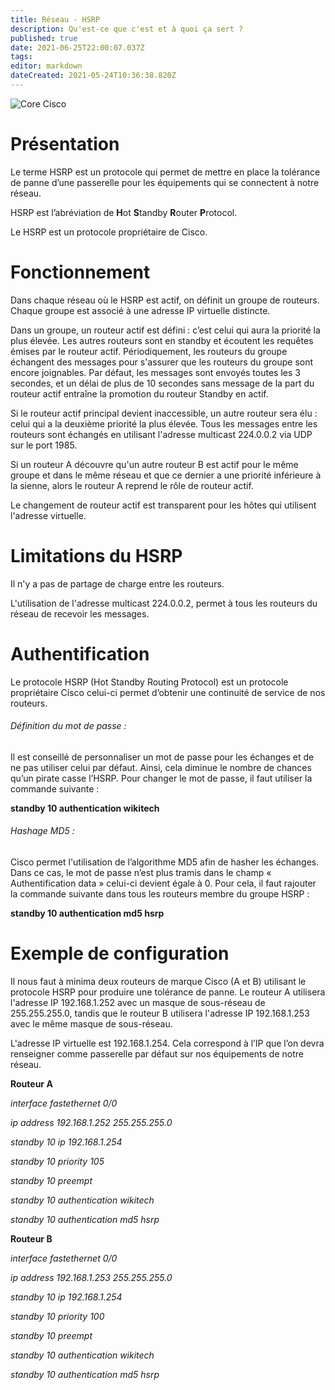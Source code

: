 ```yaml
---
title: Réseau - HSRP
description: Qu'est-ce que c'est et à quoi ça sert ?
published: true
date: 2021-06-25T22:00:07.037Z
tags: 
editor: markdown
dateCreated: 2021-05-24T10:36:38.820Z
---
```


![Core Cisco](https://formip.com/wp-content/uploads/2018/01/hsrp-fhrp-redondance-de-passerelle-par-defaut-3.png)

# Présentation

Le terme HSRP est un protocole qui permet de mettre en place la tolérance de panne d’une passerelle pour les équipements qui se connectent à notre réseau.

HSRP est l’abréviation de **H**ot **S**tandby **R**outer **P**rotocol.

Le HSRP est un protocole propriétaire de Cisco.

# Fonctionnement

Dans chaque réseau où le HSRP est actif, on définit un groupe de routeurs. Chaque groupe est associé à une adresse IP virtuelle distincte.

Dans un groupe, un routeur actif est défini : c’est celui qui aura la priorité la plus élevée. Les autres routeurs sont en standby et écoutent les requêtes émises par le routeur actif. Périodiquement, les routeurs du groupe échangent des messages pour s'assurer que les routeurs du groupe sont encore joignables. Par défaut, les messages sont envoyés toutes les 3 secondes, et un délai de plus de 10 secondes sans message de la part du routeur actif entraîne la promotion du routeur Standby en actif.

Si le routeur actif principal devient inaccessible, un autre routeur sera élu : celui qui a la deuxième priorité la plus élevée. Tous les messages entre les routeurs sont échangés en utilisant l'adresse multicast 224.0.0.2 via UDP sur le port 1985.

Si un routeur A découvre qu'un autre routeur B est actif pour le même groupe et dans le même réseau et que ce dernier a une priorité inférieure à la sienne, alors le routeur A reprend le rôle de routeur actif.

Le changement de routeur actif est transparent pour les hôtes qui utilisent l'adresse virtuelle.

# Limitations du HSRP

Il n'y a pas de partage de charge entre les routeurs.

L'utilisation de l'adresse multicast 224.0.0.2, permet à tous les routeurs du réseau de recevoir les messages.

# Authentification

Le protocole HSRP (Hot Standby Routing Protocol) est un protocole propriétaire Cisco celui-ci permet d’obtenir une continuité de service de nos routeurs.

###### Définition du mot de passe : 

Il est conseillé de personnaliser un mot de passe pour les échanges et de ne pas utiliser celui par défaut. Ainsi, cela diminue le nombre de chances qu’un pirate casse l’HSRP. Pour changer le mot de passe, il faut utiliser la commande suivante :

**standby 10 authentication wikitech**

###### Hashage MD5 :

Cisco permet l'utilisation de l’algorithme MD5 afin de hasher les échanges. Dans ce cas, le mot de passe n’est plus tramis dans le champ « Authentification data » celui-ci devient égale à 0. Pour cela, il faut rajouter la commande suivante dans tous les routeurs membre du groupe HSRP :

**standby 10 authentication md5 hsrp**

# **Exemple de configuration** 

Il nous faut à minima deux routeurs de marque Cisco (A et B) utilisant le protocole HSRP pour produire une tolérance de panne. Le routeur A utilisera l'adresse IP 192.168.1.252 avec un masque de sous-réseau de 255.255.255.0, tandis que le routeur B utilisera l'adresse IP 192.168.1.253 avec le même masque de sous-réseau.

L'adresse IP virtuelle est 192.168.1.254. Cela correspond à l’IP que l’on devra renseigner comme passerelle par défaut sur nos équipements de notre réseau.

**Routeur A**

*interface fastethernet 0/0*

*ip address 192.168.1.252 255.255.255.0*

*standby 10 ip 192.168.1.254*

*standby 10 priority 105*

*standby 10 preempt*

*standby 10 authentication wikitech*

*standby 10 authentication md5 hsrp*

**Routeur B**

*interface fastethernet 0/0*

*ip address 192.168.1.253 255.255.255.0*

*standby 10 ip 192.168.1.254*

*standby 10 priority 100*

*standby 10 preempt*

*standby 10 authentication wikitech*

*standby 10 authentication md5 hsrp*